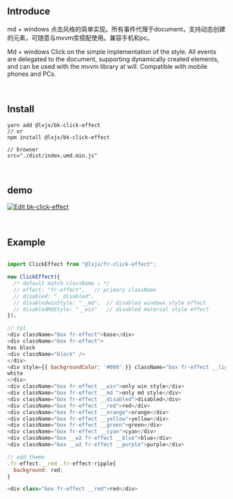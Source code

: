 
## Introduce
md + windows 点击风格的简单实现。所有事件代理于document，支持动态创建的元素，可随意与mvvm库搭配使用。兼容手机和pc。

Md + windows Click on the simple implementation of the style. All events are delegated to the document, supporting dynamically created elements, and can be used with the mvvm library at will. Compatible with mobile phones and PCs.

<br>

## Install

```
yarn add @lxjx/bk-click-effect
// or 
npm install @lxjx/bk-click-effect

// browser
src="./dist/index.umd.min.js"
```

<br>

## demo

[![Edit bk-click-effect](https://codesandbox.io/static/img/play-codesandbox.svg)](https://codesandbox.io/s/bk-click-effect-9ris7?fontsize=14)

<br>

## Example

```js

import ClickEffect from "@lxjx/fr-click-effect";

new ClickEffect({
  /* default match className ↓ */
  // effect: "fr-effect",	// primary className
  // disabled: "__disabled",	
  // disabledwinStyle: "__md",	// disabled windows style effect
  // disabledMdStyle: "__win"	// disabled material style effect
});

// tpl
<div className="box fr-effect">base</div>
<div className="box fr-effect">
has block
<div className="block" />
</div>
<div style={{ backgroundColor: '#000' }} className="box fr-effect __light">
white
</div>
<div className="box fr-effect __win">only win style</div>
<div className="box fr-effect __md ">only md style</div>
<div className="box fr-effect __disabled">disabled</div>
<div className="box fr-effect __red">red</div>
<div className="box fr-effect __orange">orange</div>
<div className="box fr-effect __yellow">yellow</div>
<div className="box fr-effect __green">green</div>
<div className="box fr-effect __cyan">cyan</div>
<div className="box __w2 fr-effect __blue">blue</div>
<div className="box __w2 fr-effect __purple">purple</div>

// add theme
.fr-effect.__red .fr-effect-ripple{
  background: red;
}

<div class="box fr-effect __red">red</div>

```


